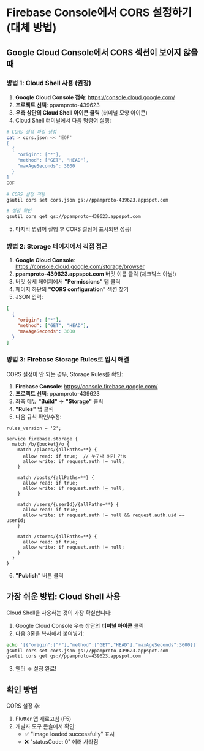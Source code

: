 # Firebase Console에서 CORS 설정하기 (대체 방법)

## Google Cloud Console에서 CORS 섹션이 보이지 않을 때

### 방법 1: Cloud Shell 사용 (권장)

1. **Google Cloud Console 접속**: https://console.cloud.google.com/
2. **프로젝트 선택**: ppamproto-439623
3. **우측 상단의 Cloud Shell 아이콘 클릭** (터미널 모양 아이콘)
4. Cloud Shell 터미널에서 다음 명령어 실행:

```bash
# CORS 설정 파일 생성
cat > cors.json << 'EOF'
[
  {
    "origin": ["*"],
    "method": ["GET", "HEAD"],
    "maxAgeSeconds": 3600
  }
]
EOF

# CORS 설정 적용
gsutil cors set cors.json gs://ppamproto-439623.appspot.com

# 설정 확인
gsutil cors get gs://ppamproto-439623.appspot.com
```

5. 마지막 명령어 실행 후 CORS 설정이 표시되면 성공!

### 방법 2: Storage 페이지에서 직접 접근

1. **Google Cloud Console**: https://console.cloud.google.com/storage/browser
2. **ppamproto-439623.appspot.com** 버킷 이름 클릭 (체크박스 아님!)
3. 버킷 상세 페이지에서 **"Permissions"** 탭 클릭
4. 페이지 하단의 **"CORS configuration"** 섹션 찾기
5. JSON 입력:

```json
[
  {
    "origin": ["*"],
    "method": ["GET", "HEAD"],
    "maxAgeSeconds": 3600
  }
]
```

### 방법 3: Firebase Storage Rules로 임시 해결

CORS 설정이 안 되는 경우, Storage Rules를 확인:

1. **Firebase Console**: https://console.firebase.google.com/
2. **프로젝트 선택**: ppamproto-439623
3. 좌측 메뉴 **"Build"** → **"Storage"** 클릭
4. **"Rules"** 탭 클릭
5. 다음 규칙 확인/수정:

```
rules_version = '2';

service firebase.storage {
  match /b/{bucket}/o {
    match /places/{allPaths=**} {
      allow read: if true;  // 누구나 읽기 가능
      allow write: if request.auth != null;
    }

    match /posts/{allPaths=**} {
      allow read: if true;
      allow write: if request.auth != null;
    }

    match /users/{userId}/{allPaths=**} {
      allow read: if true;
      allow write: if request.auth != null && request.auth.uid == userId;
    }

    match /stores/{allPaths=**} {
      allow read: if true;
      allow write: if request.auth != null;
    }
  }
}
```

6. **"Publish"** 버튼 클릭

## 가장 쉬운 방법: Cloud Shell 사용

Cloud Shell을 사용하는 것이 가장 확실합니다:

1. Google Cloud Console 우측 상단의 **터미널 아이콘** 클릭
2. 다음 3줄을 복사해서 붙여넣기:

```bash
echo '[{"origin":["*"],"method":["GET","HEAD"],"maxAgeSeconds":3600}]' > cors.json
gsutil cors set cors.json gs://ppamproto-439623.appspot.com
gsutil cors get gs://ppamproto-439623.appspot.com
```

3. 엔터 → 설정 완료!

## 확인 방법

CORS 설정 후:
1. Flutter 앱 새로고침 (F5)
2. 개발자 도구 콘솔에서 확인:
   - ✅ "Image loaded successfully" 표시
   - ❌ "statusCode: 0" 에러 사라짐
